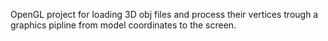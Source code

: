 OpenGL project for loading 3D obj files and process their vertices trough a graphics pipline from model coordinates to the screen.
